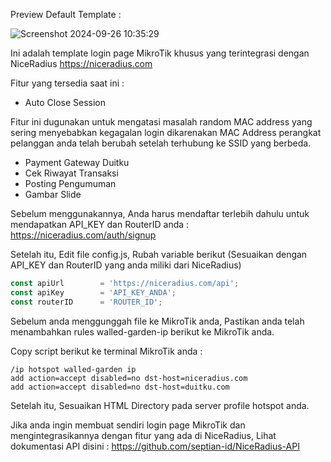 Preview Default Template :

![Screenshot 2024-09-26 10:35:29](https://github.com/user-attachments/assets/284a0296-ee90-4fe0-8c82-1d0bff0e4178)

Ini adalah template login page MikroTik khusus yang terintegrasi dengan NiceRadius https://niceradius.com

Fitur yang tersedia saat ini :
- Auto Close Session

Fitur ini dugunakan untuk mengatasi masalah random MAC address yang sering menyebabkan kegagalan login dikarenakan MAC Address perangkat pelanggan anda telah berubah setelah terhubung ke SSID yang berbeda.

- Payment Gateway Duitku
- Cek Riwayat Transaksi
- Posting Pengumuman
- Gambar Slide

Sebelum menggunakannya, Anda harus mendaftar terlebih dahulu untuk mendapatkan API_KEY dan RouterID anda : https://niceradius.com/auth/signup

Setelah itu, Edit file config.js, Rubah variable berikut (Sesuaikan dengan API_KEY dan RouterID yang anda miliki dari NiceRadius)

```js
const apiUrl 		= 'https://niceradius.com/api';
const apiKey 		= 'API_KEY_ANDA';
const routerID		= 'ROUTER_ID';
```

Sebelum anda menggunggah file ke MikroTik anda, Pastikan anda telah menambahkan rules walled-garden-ip berikut ke MikroTik anda.

Copy script berikut ke terminal MikroTik anda :
```rsc
/ip hotspot walled-garden ip 
add action=accept disabled=no dst-host=niceradius.com
add action=accept disabled=no dst-host=duitku.com
```
Setelah itu, Sesuaikan HTML Directory pada server profile hotspot anda.

Jika anda ingin membuat sendiri login page MikroTik dan mengintegrasikannya dengan fitur yang ada di NiceRadius, Lihat dokumentasi API disini : https://github.com/septian-id/NiceRadius-API
